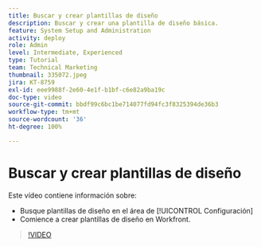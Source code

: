 ```yaml
---
title: Buscar y crear plantillas de diseño
description: Buscar y crear una plantilla de diseño básica.
feature: System Setup and Administration
activity: deploy
role: Admin
level: Intermediate, Experienced
type: Tutorial
team: Technical Marketing
thumbnail: 335072.jpeg
jira: KT-8759
exl-id: eee9988f-2e60-4e1f-b1bf-c6e82a9ba19c
doc-type: video
source-git-commit: bbdf99c6bc1be714077fd94fc3f8325394de36b3
workflow-type: tm+mt
source-wordcount: '36'
ht-degree: 100%

---
```


# Buscar y crear plantillas de diseño

Este vídeo contiene información sobre:

* Busque plantillas de diseño en el área de [!UICONTROL Configuración]
* Comience a crear plantillas de diseño en Workfront.

>[!VIDEO](https://video.tv.adobe.com/v/335072/?quality=12&learn=on&enablevpops=1)
